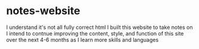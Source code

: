 # notes-website

I understand it's not all fully correct html
I built this website to take notes on
I intend to contnue improving the content, style, and function of this site over the next 4-6 months as I learn more skills and languages